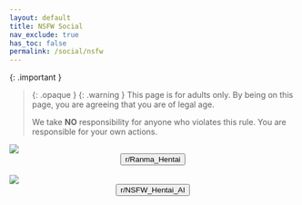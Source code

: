 ```yaml
---
layout: default
title: NSFW Social
nav_exclude: true
has_toc: false
permalink: /social/nsfw
---
```


<!-- 
{: .note }
> {: .opaque }
> 
>
> 
-->

{: .important }
> {: .opaque }
> {: .warning }
> This page is for adults only. By being on this page, you are agreeing that you are of legal age.
>
> We take **NO** responsibility for anyone who violates this rule. You are responsible for your own actions.

<div class="gallery">
<div class="card">
<div class="responsive">
<img src="https://styles.redditmedia.com/t5_ekyrut/styles/bannerBackgroundImage_r9jlhib4544f1.png" />
</div>
<span class="fs-3">
<div align="center" class="text-small">
<a href="https://www.reddit.com/r/Ranma_Hentai/" target="_blank">
<button type="button" name="button" class="btn">r/Ranma_Hentai</button>
</a>
</div>
</span>
<br />
</div>
<div class="card">
<div class="responsive">
<img src="https://styles.redditmedia.com/t5_dn30ob/styles/bannerBackgroundImage_my6kvnkad44f1.png" />
</div>
<span class="fs-3">
<div align="center" class="text-small">
<a href="https://www.reddit.com/r/NSFW_Hentai_AI/" target="_blank">
<button type="button" name="button" class="btn">r/NSFW_Hentai_AI</button>
</a>
</div>
</span>
<br />
</div>
</div>
<br /><br />
